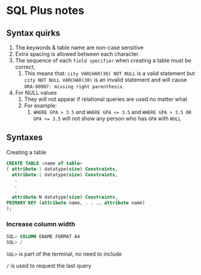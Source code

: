 # SQL Plus notes

## Syntax quirks

1. The keywords & table name are non-case sensitive
2. Extra spacing is allowed between each character.
3. The sequence of each `field specifier` when creating a table must be correct, 
   1. This means that: `city VARCHAR(30) NOT NULL` is a valid statement but `city NOT NULL VARCHAR(30)` is an invalid statement and will cause `ORA-00907: missing right parenthesis`.
4. For NULL values
   1. They will not appear if relational queries are used no matter what
   2. For example:
      1. `WHERE GPA > 3.5` and `WHERE GPA <= 3.5` and `WHERE GPA > 3.5 OR GPA <= 3.5` will not show any person who has `GPA` with `NULL`

## Syntaxes

Creating a table
```sql
CREATE TABLE <name of table>
( attribute-1 datatype(size) Constraints,
  attribute-2 datatype(size) Constraints,
   .
   .
   .
  attribute-N datatype(size) Constraints, 
PRIMARY KEY (attribute name, . . ., attribute name)
);
```
### Increase column width

```sql
SQL> COLUMN ENAME FORMAT A4
SQL> /
```

`SQL>` is part of the terminal, no need to include

`/` is used to request the last query